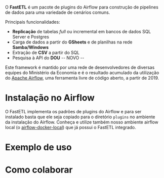 O **FastETL** é um pacote de plugins do Airflow para construção de pipelines de dados para uma variedade de cenários comuns.

Principais funcionalidades:
* **Replicação** de tabelas *full* ou incremental em bancos de dados SQL Server e Postgres
* Carga de dados a partir do **GSheets** e de planilhas na rede **Samba/Windows**
* Extração de **CSV** a partir do SQL
* Pesquisa à API do **DOU** -- NOVO --

<!-- Contar a história da origem do FastETL -->
Este framework é mantido por uma rede de desenvolvedores de diversas equipes do Ministério da Economia e é o resultado acumulado da utilização do [Apache Airflow](https://airflow.apache.org/), uma ferramenta livre de código aberto, a partir de 2019.

# Instalação no Airflow

O FastETL implementa os padrões de plugins do Airflow e para ser instalado basta que ele seja copiado para o diretório `plugins` no ambiente da instalação do Airflow. Conheça e utilize também nosso ambiente airflow local (o [airflow-docker-local](https://github.com/economiagovbr/airflow-docker-local/)) que já possui o FastETL integrado.

# Exemplo de uso

# Como colaborar
